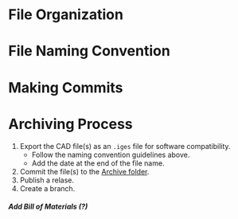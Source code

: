 # File Organization

# File Naming Convention

# Making Commits

# Archiving Process

1. Export the CAD file(s) as an `.iges` file for software compatibility.
   * Follow the naming convention guidelines above.
   * Add the date at the end of the file name.
2. Commit the file(s) to the [Archive folder]().
3. Publish a relase.
3. Create a branch.



##### Add Bill of Materials (?)
